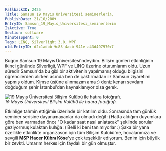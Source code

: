 ```yaml
---
FallbackID: 2425
Title: Samsun 19 Mayıs Üniversitesi seminerlerim.
PublishDate: 21/10/2009
EntryID: Samsun_19_Mayis_Universitesi_seminerlerim
IsActive: True
Section: software
MinutesSpent: 0
Tags: LINQ, Silverlight 3.0, WPF
old.EntryID: d2c1adbb-9c83-4acb-941e-a43d497970c7
---
```

Bugün Samsun 19 Mayıs Üniversitesi'ndeydim. Bilişim günleri etkinliğinin
ikinci gününde Silverligjt, WPF ve LINQ üzerine oturumlarım oldu. Uzun
süredir Samsun'da bu gibi bir aktivitenin yapılmamış olduğu bilgisini
öğrencilerden alırken aslında ben de çaktırmadan ilk Samsun ziyaretimi
yapmış oldum. Kimse üstüne alınmazım ama :) deniz kenarı sevdam doğduğum
şehir İstanbul'dan kaynaklanıyor olsa gerek.

![19 Mayıs Üniversitesi Bilişim Kulübü ile hatıra
fotoğrafı.](media/Samsun_19_Mayis_Universitesi_seminerlerim/20102009_1.jpg)\
*19 Mayıs Üniversitesi Bilişim Kulübü ile hatıra fotoğrafı.*

Etkinliğe tahmin ettiğimin üzerinde bir katılım oldu. Sonrasında tam
günlük seminer serisine dayanamayanlar da olmadı değil :) Hatta aldığım
duyumlara göre ben varmadan önce "O kadar saat nasıl anlatacak" şeklinde
sorular geziyormuş kulaktan kulağa :) Belli ki beni tanımıyorlar :) Şaka
bir yana özellikle etkinlikte organizason için tüm Bilişim Kulübü'ne,
hocalarımıza ve sevgili **MSP Hacer Kübra Köse**'ye çok teşekkür
ediyorum. Benim için büyük bir zevkti. Umarım herkes için faydalı bir
gün olmuştur.


